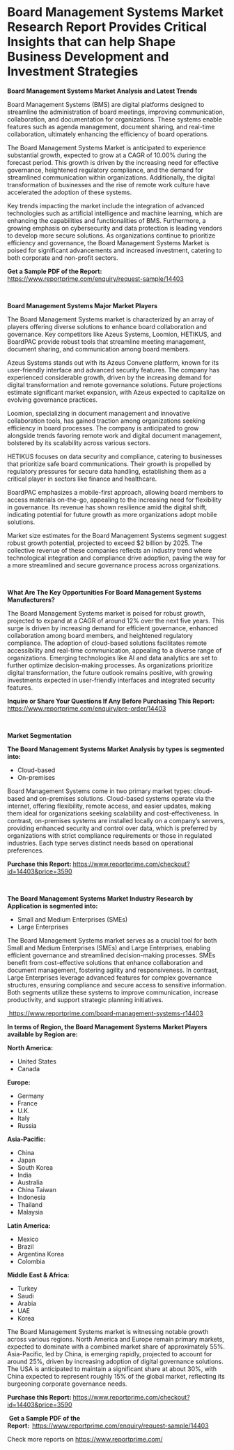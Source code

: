 <p><h1>Board Management Systems Market Research Report Provides Critical Insights that can help Shape Business Development and Investment Strategies</h1></p><p><strong>Board Management Systems Market Analysis and Latest Trends</strong></p>
<p><p>Board Management Systems (BMS) are digital platforms designed to streamline the administration of board meetings, improving communication, collaboration, and documentation for organizations. These systems enable features such as agenda management, document sharing, and real-time collaboration, ultimately enhancing the efficiency of board operations.</p><p>The Board Management Systems Market is anticipated to experience substantial growth, expected to grow at a CAGR of 10.00% during the forecast period. This growth is driven by the increasing need for effective governance, heightened regulatory compliance, and the demand for streamlined communication within organizations. Additionally, the digital transformation of businesses and the rise of remote work culture have accelerated the adoption of these systems.</p><p>Key trends impacting the market include the integration of advanced technologies such as artificial intelligence and machine learning, which are enhancing the capabilities and functionalities of BMS. Furthermore, a growing emphasis on cybersecurity and data protection is leading vendors to develop more secure solutions. As organizations continue to prioritize efficiency and governance, the Board Management Systems Market is poised for significant advancements and increased investment, catering to both corporate and non-profit sectors.</p></p>
<p><strong>Get a Sample PDF of the Report:&nbsp;</strong> <a href="https://www.reportprime.com/enquiry/request-sample/14403?utm_campaign=3574&utm_medium=2&utm_source=Github&utm_content=ia&utm_term=20032025&utm_id=board-management-systems">https://www.reportprime.com/enquiry/request-sample/14403</a></p>
<p>&nbsp;</p>
<p><strong>Board Management Systems Major Market Players</strong></p>
<p><p>The Board Management Systems market is characterized by an array of players offering diverse solutions to enhance board collaboration and governance. Key competitors like Azeus Systems, Loomion, HETIKUS, and BoardPAC provide robust tools that streamline meeting management, document sharing, and communication among board members.</p><p>Azeus Systems stands out with its Azeus Convene platform, known for its user-friendly interface and advanced security features. The company has experienced considerable growth, driven by the increasing demand for digital transformation and remote governance solutions. Future projections estimate significant market expansion, with Azeus expected to capitalize on evolving governance practices.</p><p>Loomion, specializing in document management and innovative collaboration tools, has gained traction among organizations seeking efficiency in board processes. The company is anticipated to grow alongside trends favoring remote work and digital document management, bolstered by its scalability across various sectors.</p><p>HETIKUS focuses on data security and compliance, catering to businesses that prioritize safe board communications. Their growth is propelled by regulatory pressures for secure data handling, establishing them as a critical player in sectors like finance and healthcare.</p><p>BoardPAC emphasizes a mobile-first approach, allowing board members to access materials on-the-go, appealing to the increasing need for flexibility in governance. Its revenue has shown resilience amid the digital shift, indicating potential for future growth as more organizations adopt mobile solutions.</p><p>Market size estimates for the Board Management Systems segment suggest robust growth potential, projected to exceed $2 billion by 2025. The collective revenue of these companies reflects an industry trend where technological integration and compliance drive adoption, paving the way for a more streamlined and secure governance process across organizations.</p></p>
<p>&nbsp;</p>
<p><strong>What Are The Key Opportunities For Board Management Systems Manufacturers?</strong></p>
<p><p>The Board Management Systems market is poised for robust growth, projected to expand at a CAGR of around 12% over the next five years. This surge is driven by increasing demand for efficient governance, enhanced collaboration among board members, and heightened regulatory compliance. The adoption of cloud-based solutions facilitates remote accessibility and real-time communication, appealing to a diverse range of organizations. Emerging technologies like AI and data analytics are set to further optimize decision-making processes. As organizations prioritize digital transformation, the future outlook remains positive, with growing investments expected in user-friendly interfaces and integrated security features.</p></p>
<p><strong>Inquire or Share Your Questions If Any Before Purchasing This Report:</strong> <a href="https://www.reportprime.com/enquiry/pre-order/14403?utm_campaign=3574&utm_medium=2&utm_source=Github&utm_content=ia&utm_term=20032025&utm_id=board-management-systems">https://www.reportprime.com/enquiry/pre-order/14403</a></p>
<p>&nbsp;</p>
<p><strong>Market Segmentation</strong></p>
<p><strong>The Board Management Systems Market Analysis by types is segmented into:</strong></p>
<p><ul><li>Cloud-based</li><li>On-premises</li></ul></p>
<p><p>Board Management Systems come in two primary market types: cloud-based and on-premises solutions. Cloud-based systems operate via the internet, offering flexibility, remote access, and easier updates, making them ideal for organizations seeking scalability and cost-effectiveness. In contrast, on-premises systems are installed locally on a company’s servers, providing enhanced security and control over data, which is preferred by organizations with strict compliance requirements or those in regulated industries. Each type serves distinct needs based on operational preferences.</p></p>
<p><strong>Purchase this Report:&nbsp;</strong><a href="https://www.reportprime.com/checkout?id=14403&price=3590&utm_campaign=3574&utm_medium=2&utm_source=Github&utm_content=ia&utm_term=20032025&utm_id=board-management-systems">https://www.reportprime.com/checkout?id=14403&price=3590</a></p>
<p>&nbsp;</p>
<p><strong>The Board Management Systems Market Industry Research by Application is segmented into:</strong></p>
<p><ul><li>Small and Medium Enterprises (SMEs)</li><li>Large Enterprises</li></ul></p>
<p><p>The Board Management Systems market serves as a crucial tool for both Small and Medium Enterprises (SMEs) and Large Enterprises, enabling efficient governance and streamlined decision-making processes. SMEs benefit from cost-effective solutions that enhance collaboration and document management, fostering agility and responsiveness. In contrast, Large Enterprises leverage advanced features for complex governance structures, ensuring compliance and secure access to sensitive information. Both segments utilize these systems to improve communication, increase productivity, and support strategic planning initiatives.</p></p>
<p><a href="https://www.reportprime.com/board-management-systems-r14403?utm_campaign=3574&utm_medium=2&utm_source=Github&utm_content=ia&utm_term=20032025&utm_id=board-management-systems">&nbsp;https://www.reportprime.com/board-management-systems-r14403</a></p>
<p><strong>In terms of Region, the Board Management Systems Market Players available by Region are:</strong></p>
<p>
    <p> <strong> North America: </strong>
        <ul>
            <li>United States</li>
            <li>Canada</li>
        </ul>
        </p> 
    <p> <strong> Europe: </strong>
        <ul>
            <li>Germany</li>
            <li>France</li>
            <li>U.K.</li>
            <li>Italy</li>
            <li>Russia</li>
        </ul>
        </p> 
    <p> <strong> Asia-Pacific: </strong>
        <ul>
            <li>China</li>
            <li>Japan</li>
            <li>South Korea</li>
            <li>India</li>
            <li>Australia</li>
            <li>China Taiwan</li>
            <li>Indonesia</li>
            <li>Thailand</li>
            <li>Malaysia</li>
        </ul>
        </p> 
    <p> <strong> Latin America: </strong>
        <ul>
            <li>Mexico</li>
            <li>Brazil</li>
            <li>Argentina Korea</li>
            <li>Colombia</li>
        </ul>
        </p> 
    <p> <strong> Middle East & Africa: </strong>
        <ul>
            <li>Turkey</li>
            <li>Saudi</li>
            <li>Arabia</li>
            <li>UAE</li>
            <li>Korea</li>
        </ul>
    </p>
    </p>
<p><p>The Board Management Systems market is witnessing notable growth across various regions. North America and Europe remain primary markets, expected to dominate with a combined market share of approximately 55%. Asia-Pacific, led by China, is emerging rapidly, projected to account for around 25%, driven by increasing adoption of digital governance solutions. The USA is anticipated to maintain a significant share at about 30%, with China expected to represent roughly 15% of the global market, reflecting its burgeoning corporate governance needs.</p></p>
<p><strong>Purchase this Report: </strong><a href="https://www.reportprime.com/checkout?id=14403&price=3590&utm_campaign=3574&utm_medium=2&utm_source=Github&utm_content=ia&utm_term=20032025&utm_id=board-management-systems">https://www.reportprime.com/checkout?id=14403&price=3590</a></p>
<p>&nbsp;<strong>Get a Sample PDF of the Report:&nbsp;&nbsp;</strong><a href="https://www.reportprime.com/enquiry/request-sample/14403?utm_campaign=3574&utm_medium=2&utm_source=Github&utm_content=ia&utm_term=20032025&utm_id=board-management-systems">https://www.reportprime.com/enquiry/request-sample/14403</a></p>
<p><strong></strong></p>
<p>Check more reports on <a href="https://www.reportprime.com/?utm_campaign=3574&utm_medium=2&utm_source=Github&utm_content=ia&utm_term=20032025&utm_id=board-management-systems">https://www.reportprime.com/</a></p>